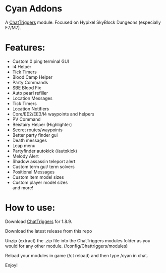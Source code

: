 # Cyan Addons

A [ChatTriggers](https://chattriggers.com/) module. Focused on Hypixel SkyBlock Dungeons (especially F7/M7).

# Features:
 - Custom 0 ping terminal GUI <br>
 - i4 Helper <br>
 - Tick Timers <br>
 - Blood Camp Helper <br>
 - Party Commands <br>
 - SBE Blood Fix <br>
 - Auto pearl refiller
 - Location Messages
 - Tick Timers
 - Location Notifiers
 - Core/EE2/EE3/I4 waypoints and helpers
 - PV Command
 - Beistairy Helper (Highlighter)
 - Secret routes/waypoints
 - Better party finder gui
 - Death messages
 - Leap menu
 - Partyfinder autokick (/autokick)
 - Melody Alert
 - Shadow assassin teleport alert
 - Custom term gui/ term solvers
 - Positional Messages <br>
 - Custom item model sizes
 - Custom player model sizes <br>
 and more!


# How to use:

Download [ChatTriggers](https://chattriggers.com/) for 1.8.9.

Download the latest release from this repo

Unzip (extract) the .zip file into the ChatTriggers modules folder as you would for any other module. (/config/Chattriggers/modules)

Reload your modules in game (/ct reload) and then type /cyan in chat.

Enjoy!

<br>
<br>
